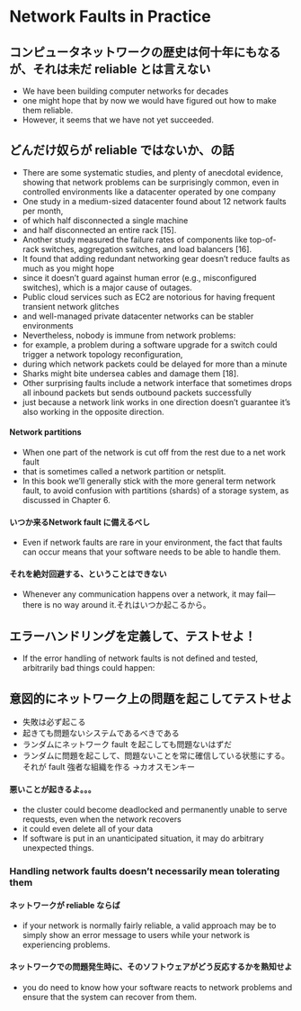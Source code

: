 # Network Faults in Practice
## コンピュータネットワークの歴史は何十年にもなるが、それは未だ reliable とは言えない
* We have been building computer networks for decades
* one might hope that by now we would have figured out how to make them reliable.
* However, it seems that we have not yet succeeded.

## どんだけ奴らが reliable ではないか、の話
* There are some systematic studies, and plenty of anecdotal evidence, showing that network problems can be surprisingly common, even in controlled environments like a datacenter operated by one company
* One study in a medium-sized datacenter found about 12 network faults per month,
* of which half disconnected a single machine
* and half disconnected an entire rack [15].
* Another study measured the failure rates of components like top-of-rack switches, aggregation switches, and load balancers [16].
* It found that adding redundant networking gear doesn’t reduce faults as much as you might hope
* since it doesn’t guard against human error (e.g., misconfigured switches), which is a major cause of outages.
* Public cloud services such as EC2 are notorious for having frequent transient network glitches
* and well-managed private datacenter networks can be stabler environments
* Nevertheless, nobody is immune from network problems:
* for example, a problem during a software upgrade for a switch could trigger a network topology reconfiguration,
* during which network packets could be delayed for more than a minute
* Sharks might bite undersea cables and damage them [18].
* Other surprising faults include a network interface that sometimes drops all inbound packets but sends outbound packets successfully
* just because a network link works in one direction doesn’t guarantee it’s also working in the opposite direction.

#### Network partitions
* When one part of the network is cut off from the rest due to a net work fault
* that is sometimes called a network partition or netsplit.
* In this book we’ll generally stick with the more general term network fault, to avoid confusion with partitions (shards) of a storage system, as discussed in Chapter 6.



#### いつか来るNetwork fault に備えるべし
* Even if network faults are rare in your environment, the fact that faults can occur means that your software needs to be able to handle them.

#### それを絶対回避する、ということはできない
* Whenever any communication happens over a network, it may fail—there is no way around it.それはいつか起こるから。

## エラーハンドリングを定義して、テストせよ！
* If the error handling of network faults is not defined and tested, arbitrarily bad things could happen:
## 意図的にネットワーク上の問題を起こしてテストせよ
* 失敗は必ず起こる
* 起きても問題ないシステムであるべきである
* ランダムにネットワーク fault を起こしても問題ないはずだ
* ランダムに問題を起こして、問題ないことを常に確信している状態にする。それが fault 強者な組織を作る →カオスモンキー

#### 悪いことが起きるよ。。。
* the cluster could become deadlocked and permanently unable to serve requests, even when the network recovers
* it could even delete all of your data
* If software is put in an unanticipated situation, it may do arbitrary unexpected things.

### Handling network faults doesn’t necessarily mean tolerating them
#### ネットワークが reliable ならば
* if your network is normally fairly reliable, a valid approach may be to simply show an error message to users while your network is experiencing problems.

#### ネットワークでの問題発生時に、そのソフトウェアがどう反応するかを熟知せよ
* you do need to know how your software reacts to network problems and ensure that the system can recover from them.
